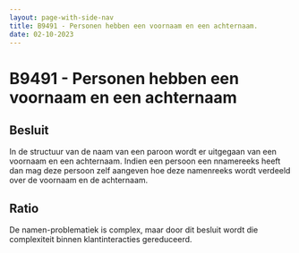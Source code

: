 ```yaml
---
layout: page-with-side-nav
title: B9491 - Personen hebben een voornaam en een achternaam.
date: 02-10-2023
---
```


# B9491 - Personen hebben een voornaam en een achternaam

## Besluit

In de structuur van de naam van een paroon wordt er uitgegaan van een voornaam en een achternaam. 
Indien een persoon een nnamereeks heeft dan mag deze persoon zelf aangeven hoe deze namenreeks wordt verdeeld over de voornaam en de achternaam.

## Ratio

De namen-problematiek is complex, maar door dit besluit wordt die complexiteit binnen klantinteracties gereduceerd. 
